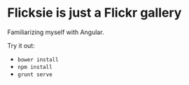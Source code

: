 # Flicksie is just a Flickr gallery

Familiarizing myself with Angular.

Try it out:

* `bower install`
* `npm install`
* `grunt serve`
